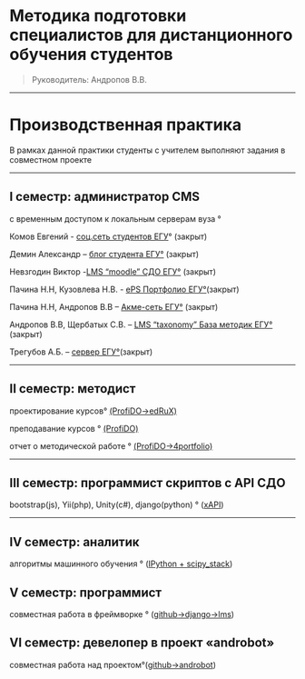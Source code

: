 
#  Методика подготовки специалистов для дистанционного обучения студентов 
> Руководитель: Андропов В.В.


----------
# Производственная практика #
В рамках данной практики студенты с учителем выполняют задания в совместном проекте
					

----------

 I семестр: администратор CMS
-  
с временным доступом к локальным серверам вуза °

Комов Евгений - [соц.сеть студентов ЕГУ](http://sdo.elsu.ru/komov)° (закрыт)

 Демин Александр – [блог студента ЕГУ°](http://sdo.elsu.ru/demin) (закрыт)

 Невзгодин Виктор -[LMS “moodle” СДО ЕГУ°](http://vu.elsu.ru/moodle) (закрыт)

Пачина Н.Н, Кузовлева Н.В. - [ePS Портфолио ЕГУ°](http://vu.elsu.ru/mah)(закрыт) 

Пачина Н.Н, Андропов В.В – [Акме-сеть ЕГУ°](http://vu.elsu.ru/index.php?option=com_community&view=frontpage&Itemid=573) (закрыт)

Андропов В.В, Щербатых С.В. – [LMS “taxonomy” База методик ЕГУ°](http://sdo.elsu.ru/index.php) (закрыт)

Трегубов А.Б.  – [сервер ЕГУ°](http://vu.elsu.ru/index.php?option=com_content&view=category&layout=blog&id=82&Itemid=538)(закрыт)


 

----------
                                 

 II семестр: методист
-  
 проектирование курсов° [ (ProfiDO->edRuX)](http://edrux.ru:18010/)

 преподавание курсов ° [(ProfiDO)](http://profido.org/)
 
 отчет о методической работе ° [(ProfiDO->4portfolio)](http://4portfolio.ru/)
   				  

----------

III семестр: программист скриптов с API СДО
-  
bootstrap(js), Yii(php), Unity(c#), django(python)  ° ([xAPI](https://github.com/elsuru?utf8=%E2%9C%93&query=xapi))
                                      

----------

IV семестр: аналитик
-  
алгоритмы машинного обучения ° ([IPython + scipy_stack](https://github.com/VladAndropov/practics/tree/master/insights))


V семестр: программист
- 
совместная работа в фреймворке ° ([github->django->lms](https://github.com/VladAndropov/lms))
                                     

VI семестр: девелопер в проект «androbot» 
- 
совместная работа над проектом°([github->androbot](https://github.com/elsuru))

                                                    
